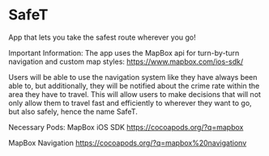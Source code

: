 # SafeT
App that lets you take the safest route wherever you go!

Important Information:
The app uses the MapBox api for turn-by-turn navigation and custom map styles: https://www.mapbox.com/ios-sdk/

Users will be able to use the navigation system like they have always been able to, but additionally, they will be notified about the crime rate within the area they have to travel. This will allow users to make decisions that will not only allow them to travel fast and efficiently to wherever they want to go, but also safely, hence the name SafeT.

Necessary Pods:
MapBox iOS SDK https://cocoapods.org/?q=mapbox

MapBox Navigation https://cocoapods.org/?q=mapbox%20navigationv
